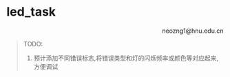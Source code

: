 # led_task
<p align='right'>neozng1@hnu.edu.cn</p>

> TODO:
> 1. 预计添加不同错误标志,将错误类型和灯的闪烁频率或颜色等对应起来,方便调试

